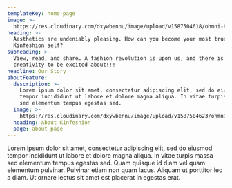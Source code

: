 ```yaml
---
templateKey: home-page
image: >-
  https://res.cloudinary.com/dxywbennu/image/upload/v1587504618/ohmni-test/james-day-urmik_ustci-unsplash.jpg
heading: >-
  Aesthetics are undeniably pleasing. How can you become your most true
  Kinfeshion self?  
subheading: >-
  View, read, and share… A fashion revolution is upon us, and there is much
  creativity to be excited about!!!
headline: Our Story
aboutFeature:
  description: >-
    Lorem ipsum dolor sit amet, consectetur adipiscing elit, sed do eiusmod
    tempor incididunt ut labore et dolore magna aliqua. In vitae turpis massa
    sed elementum tempus egestas sed.
  image: >-
    https://res.cloudinary.com/dxywbennu/image/upload/v1587504623/ohmni-test/olivier-guillard-pb9uuryyxsi-unsplash.jpg
  heading: About Kinfeshion
  page: about-page
---
```

Lorem ipsum dolor sit amet, consectetur adipiscing elit, sed do eiusmod tempor incididunt ut labore et dolore magna aliqua. In vitae turpis massa sed elementum tempus egestas sed. Quam quisque id diam vel quam elementum pulvinar. Pulvinar etiam non quam lacus. Aliquam ut porttitor leo a diam. Ut ornare lectus sit amet est placerat in egestas erat.